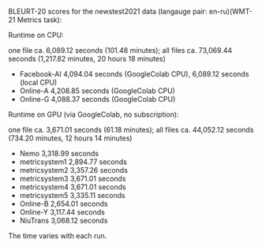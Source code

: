 BLEURT-20 scores for the newstest2021 data (langauge pair: en-ru)(WMT-21 Metrics task):

Runtime on CPU:

one file ca. 6,089.12 seconds (101.48 minutes); all files ca. 73,069.44 seconds (1,217.82 minutes, 20 hours 18 minutes)

- Facebook-AI 4,094.04 seconds (GoogleColab CPU), 6,089.12 seconds (local CPU)
- Online-A 4,208.85 seconds (GoogleColab CPU)
- Online-G 4,088.37 seconds (GoogleColab CPU)

Runtime on GPU (via GoogleColab, no subscription):

one file ca. 3,671.01 seconds (61.18 minutes); all files ca. 44,052.12 seconds (734.20 minutes, 12 hours 14 minutes) 

- Nemo 3,318.99 seconds
- metricsystem1 2,894.77 seconds
- metricsystem2 3,357.26 seconds
- metricsystem3 3,671.01 seconds
- metricsystem4 3,671.01 seconds
- metricsystem5 3,335.11 seconds
- Online-B 2,654.01 seconds
- Online-Y 3,117.44 seconds
- NiuTrans 3,068.12 seconds

The time varies with each run.
